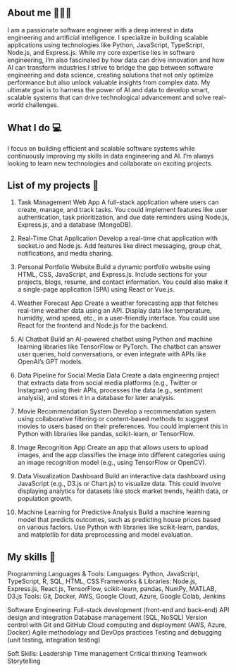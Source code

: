 ## About me 👋👩‍💻

I am a passionate software engineer with a deep interest in data engineering and artificial intelligence. I specialize in building scalable applications using technologies like Python, JavaScript, TypeScript, Node.js, and Express.js. While my core expertise lies in software engineering, I’m also fascinated by how data can drive innovation and how AI can transform industries.I strive to bridge the gap between software engineering and data science, creating solutions that not only optimize performance but also unlock valuable insights from complex data. My ultimate goal is to harness the power of AI and data to develop smart, scalable systems that can drive technological advancement and solve real-world challenges.

## What I do 💻

I focus on building efficient and scalable software systems while continuously improving my skills in data engineering and AI. I’m always looking to learn new technologies and collaborate on exciting projects.

## List of my projects 📑

1. Task Management Web App
A full-stack application where users can create, manage, and track tasks. You could implement features like user authentication, task prioritization, and due date reminders using Node.js, Express.js, and a database (MongoDB).

2. Real-Time Chat Application
Develop a real-time chat application with socket.io and Node.js. Add features like direct messaging, group chat, notifications, and media sharing.

3. Personal Portfolio Website
Build a dynamic portfolio website using HTML, CSS, JavaScript, and Express.js. Include sections for your projects, blogs, resume, and contact information. You could also make it a single-page application (SPA) using React or Vue.js.

4. Weather Forecast App
Create a weather forecasting app that fetches real-time weather data using an API. Display data like temperature, humidity, wind speed, etc., in a user-friendly interface. You could use React for the frontend and Node.js for the backend.

5. AI Chatbot
Build an AI-powered chatbot using Python and machine learning libraries like TensorFlow or PyTorch. The chatbot can answer user queries, hold conversations, or even integrate with APIs like OpenAI’s GPT models.

6. Data Pipeline for Social Media Data
Create a data engineering project that extracts data from social media platforms (e.g., Twitter or Instagram) using their APIs, processes the data (e.g., sentiment analysis), and stores it in a database for later analysis.

7. Movie Recommendation System
Develop a recommendation system using collaborative filtering or content-based methods to suggest movies to users based on their preferences. You could implement this in Python with libraries like pandas, scikit-learn, or TensorFlow.

8. Image Recognition App
Create an app that allows users to upload images, and the app classifies the image into different categories using an image recognition model (e.g., using TensorFlow or OpenCV).

9. Data Visualization Dashboard
Build an interactive data dashboard using JavaScript (e.g., D3.js or Chart.js) to visualize data. This could involve displaying analytics for datasets like stock market trends, health data, or population growth.

10. Machine Learning for Predictive Analysis
Build a machine learning model that predicts outcomes, such as predicting house prices based on various factors. Use Python with libraries like scikit-learn, pandas, and matplotlib for data preprocessing and model evaluation.

## My skills 📜

Programming Languages & Tools:
Languages: Python, JavaScript, TypeScript, R, SQL, HTML, CSS
Frameworks & Libraries: Node.js, Express.js, React.js, TensorFlow, scikit-learn, pandas, NumPy, MATLAB, D3.js
Tools: Git, Docker, AWS, Google Cloud, Azure, Google Colab, Jenkins

Software Engineering:
Full-stack development (front-end and back-end)
API design and integration
Database management (SQL, NoSQL)
Version control with Git and GitHub
Cloud computing and deployment (AWS, Azure, Docker)
Agile methodology and DevOps practices
Testing and debugging (unit testing, integration testing)

Soft Skills:
Leadership
Time management
Critical thinking
Teamwork
Storytelling
